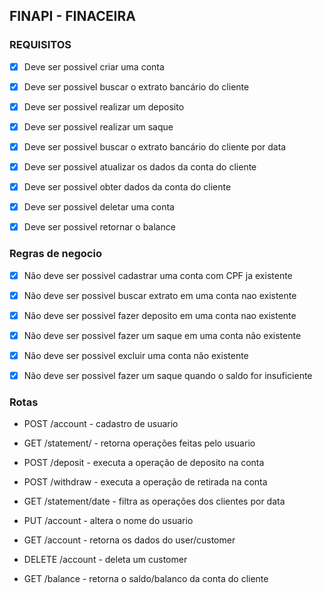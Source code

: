## FINAPI - FINACEIRA


### REQUISITOS
- [X] Deve ser possivel criar uma conta
- [X] Deve ser possivel buscar o extrato bancário do cliente
- [X] Deve ser possivel realizar um deposito
- [X] Deve ser possivel realizar um saque
- [X] Deve ser possivel buscar o extrato bancário do cliente por data
- [X] Deve ser possivel atualizar os dados da conta do cliente
- [X] Deve ser possivel obter dados da conta do cliente
- [X] Deve ser possivel deletar uma conta
- [X] Deve ser possivel retornar o balance


### Regras de negocio
- [X] Não deve ser possivel cadastrar uma conta com CPF ja existente
- [X] Não deve ser possivel buscar extrato em uma conta nao existente	
- [X] Não deve ser possivel fazer deposito em uma conta nao existente
- [X] Não deve ser possivel fazer um saque em uma conta não existente
- [X] Não deve ser possivel excluir uma conta não existente
- [X] Não deve ser possivel fazer um saque quando o saldo for insuficiente


### Rotas
- POST /account - cadastro de usuario

- GET /statement/ - retorna operações feitas pelo usuario

- POST /deposit - executa a operação de deposito na conta

- POST /withdraw - executa a operação de retirada na conta

- GET /statement/date - filtra as operações dos clientes por data

- PUT /account - altera o nome do usuario

- GET /account - retorna os dados do user/customer

- DELETE /account - deleta um customer

- GET /balance - retorna o saldo/balanco da conta do cliente